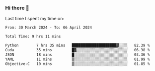 ### Hi there 👋

<!--
**Grav1tum/Grav1tum** is a ✨ _special_ ✨ repository because its `README.md` (this file) appears on your GitHub profile.

Here are some ideas to get you started:

- 🔭 I’m currently working on ...
- 🌱 I’m currently learning ...
- 👯 I’m looking to collaborate on ...
- 🤔 I’m looking for help with ...
- 💬 Ask me about ...
- 📫 How to reach me: ...
- 😄 Pronouns: ...
- ⚡ Fun fact: ...
-->
Last time I spent my time on:
<!--START_SECTION:waka-->

```txt
From: 30 March 2024 - To: 06 April 2024

Total Time: 9 hrs 11 mins

Python        7 hrs 35 mins   ████████████████████▓░░░░   82.39 %
Cuda          35 mins         █▓░░░░░░░░░░░░░░░░░░░░░░░   06.38 %
JSON          18 mins         █░░░░░░░░░░░░░░░░░░░░░░░░   03.36 %
YAML          11 mins         ▒░░░░░░░░░░░░░░░░░░░░░░░░   01.99 %
Objective-C   10 mins         ▒░░░░░░░░░░░░░░░░░░░░░░░░   01.85 %
```

<!--END_SECTION:waka-->
